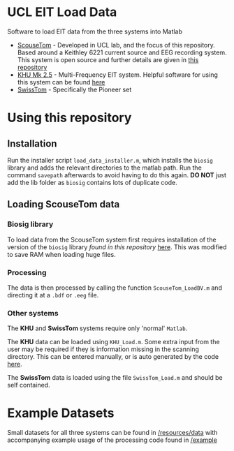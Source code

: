 # UCL EIT Load Data
Software to load EIT data from the three systems into Matlab

-   [ScouseTom](https://github.com/EIT-team/ScouseTom) - Developed in UCL lab, and the focus of this repository. Based around a Keithley 6221 current source and EEG recording system. This system is open source and further details are given in [this repository](https://github.com/EIT-team/ScouseTom)
-   [KHU Mk 2.5](http://iirc.khu.ac.kr/) - Multi-Frequency EIT system. Helpful software for using this system can be found [here](https://github.com/Jimbles/KHU-UCL-EIT)
-   [SwissTom](http://www.swisstom.com/) - Specifically the Pioneer set

# Using this repository

## Installation
Run the installer script `load_data_installer.m`, which installs the `biosig` library and adds the relevant directories to the matlab path. Run the command `savepath` afterwards to avoid having to do this again. **DO NOT** just add the lib folder as `biosig` contains lots of duplicate code.

## Loading ScouseTom data

### Biosig library
To load data from the ScouseTom system first requires installation of the version of the `biosig` library *found in this repository* [here](./lib/). This was modified to save RAM when loading huge files.

### Processing
The data is then processed by calling the function `ScouseTom_LoadBV.m` and directing it at a `.bdf` or `.eeg` file.

### Other systems

The **KHU** and **SwissTom** systems require only 'normal' `Matlab`.

The **KHU** data can be loaded using `KHU_Load.m`. Some extra input from the user may be required if they is information missing in the scanning directory. This can be entered manually, or is auto generated by the code [here](https://github.com/Jimbles/KHU-UCL-EIT).

The **SwissTom** data is loaded using the file `SwissTom_Load.m` and should be self contained.


# Example Datasets

Small datasets for all three systems can be found in [/resources/data](./resources/data) with accompanying example usage of the processing code found in [/example](./example)
